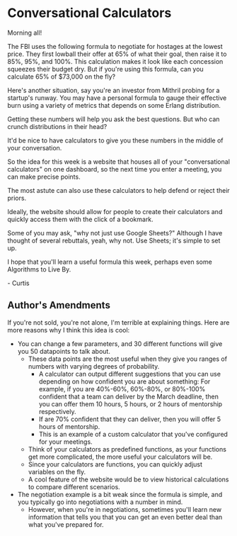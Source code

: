 # Conversational Calculators

Morning all!


The FBI uses the following formula to negotiate for hostages at the lowest price. They first lowball their offer at 65% of what their goal, then raise it to 85%, 95%, and 100%. This calculation makes it look like each concession squeezes their budget dry. But if you're using this formula, can you calculate 65% of $73,000 on the fly?
 

Here's another situation, say you're an investor from Mithril probing for a startup's runway. You may have a personal formula to gauge their effective burn using a variety of metrics that depends on some Erlang distribution.


Getting these numbers will help you ask the best questions. But who can crunch distributions in their head?


It'd be nice to have calculators to give you these numbers in the middle of your conversation.


So the idea for this week is a website that houses all of your "conversational calculators" on one dashboard, so the next time you enter a meeting, you can make precise points.


The most astute can also use these calculators to help defend or reject their priors.


Ideally, the website should allow for people to create their calculators and quickly access them with the click of a bookmark.


Some of you may ask, "why not just use Google Sheets?" Although I have thought of several rebuttals, yeah, why not. Use Sheets; it's simple to set up.


I hope that you'll learn a useful formula this week, perhaps even some Algorithms to Live By.

\- Curtis

## Author's Amendments
If you're not sold, you're not alone, I'm terrible at explaining things. Here are more reasons why I think this idea is cool:
- You can change a few parameters, and 30 different functions will give you 50 datapoints to talk about.
    - These data points are the most useful when they give you ranges of numbers with varying degrees of probability.
        - A calculator can output different suggestions that you can use depending on how confident you are about something:
        For example, if you are 40%-60%, 60%-80%, or 80%-100% confident that a team can deliver by the March deadline, then you can offer them 10 hours, 5 hours, or 2 hours of mentorship respectively.
        -  If are 70% confident that they can deliver, then you will offer 5 hours of mentorship.
        - This is an example of a custom calculator that you've configured for your meetings.
    - Think of your calculators as predefined functions, as your functions get more complicated, the more useful your calculators will be.
    - Since your calculators are functions, you can quickly adjust variables on the fly.
    - A cool feature of the website would be to view historical calculations to compare different scenarios.
- The negotiation example is a bit weak since the formula is simple, and you typically go into negotiations with a number in mind.
    - However, when you're in negotiations, sometimes you'll learn new information that tells you that you can get an even better deal than what you've prepared for.